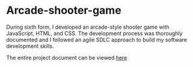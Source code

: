 # Arcade-shooter-game
During sixth form, I developed an arcade-style shooter game with JavaScript, HTML, and CSS.
The development process was thoroughly documented and I followed an agile SDLC approach to build my software development skills.

The entire project document can be viewed [here](MotorMayhem.pdf)
